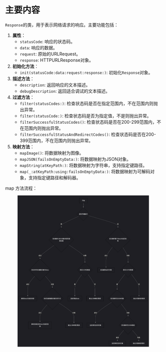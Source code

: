 # 主要内容

`Response`的类，用于表示网络请求的响应。主要功能包括：

1. **属性**：
   * `statusCode`: 响应的状态码。
   * `data`: 响应的数据。
   * `request`: 原始的URLRequest。
   * `response`: HTTPURLResponse对象。
2. **初始化方法**：
   * `init(statusCode:data:request:response:)`: 初始化`Response`对象。
3. **描述方法**：
   * `description`: 返回响应的文本描述。
   * `debugDescription`: 返回适合调试的文本描述。
4. **过滤方法**：
   * `filter(statusCodes:)`: 检查状态码是否在指定范围内，不在范围内则抛出异常。
   * `filter(statusCode:)`: 检查状态码是否为指定值，不是则抛出异常。
   * `filterSuccessfulStatusCodes()`: 检查状态码是否在200-299范围内，不在范围内则抛出异常。
   * `filterSuccessfulStatusAndRedirectCodes()`: 检查状态码是否在200-399范围内，不在范围内则抛出异常。
5. **映射方法**：
   * `mapImage()`: 将数据映射为图像。
   * `mapJSON(failsOnEmptyData:)`: 将数据映射为JSON对象。
   * `mapString(atKeyPath:)`: 将数据映射为字符串，支持指定键路径。
   * `map(_:atKeyPath:using:failsOnEmptyData:)`: 将数据映射为可解码对象，支持指定键路径和解码器。

map 方法流程：

<figure><img src="../../../../../../.gitbook/assets/image (4).png" alt=""><figcaption></figcaption></figure>

